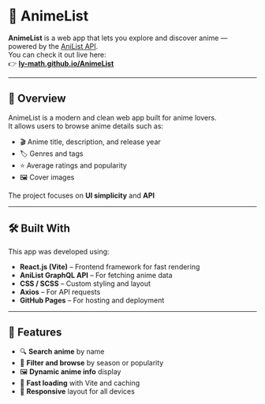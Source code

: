 # 🎌 AnimeList

**AnimeList** is a web app that lets you explore and discover anime — powered by the [AniList API](https://anilist.co/).  
You can check it out live here:  
👉 **[ly-math.github.io/AnimeList](https://ly-math.github.io/AnimeList/)**

---

## 🧭 Overview

AnimeList is a modern and clean web app built for anime lovers.  
It allows users to browse anime details such as:

- 🎬 Anime title, description, and release year  
- 🏷️ Genres and tags  
- ⭐ Average ratings and popularity  
- 🖼️ Cover images  

The project focuses on **UI simplicity** and **API**

---

## 🛠️ Built With

This app was developed using:

- **React.js (Vite)** – Frontend framework for fast rendering  
- **AniList GraphQL API** – For fetching anime data  
- **CSS / SCSS** – Custom styling and layout  
- **Axios** – For API requests  
- **GitHub Pages** – For hosting and deployment  

---

## 🚀 Features

- 🔍 **Search anime** by name  
- 🧭 **Filter and browse** by season or popularity  
- 🖼️ **Dynamic anime info** display  
- 💨 **Fast loading** with Vite and caching  
- 📱 **Responsive** layout for all devices  
